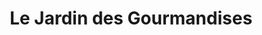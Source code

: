 ---
title: "Le Jardin des Gourmandises"
url: /presles-en-brie/le-jardin-des-gourmandises/
shop: boulangerie
---